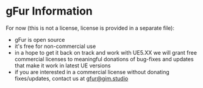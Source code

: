 # gFur Information

For now (this is not a license, license is provided in a separate file):
- gFur is open source
- it's free for non-commercial use
- in a hope to get it back on track and work with UE5.XX we will grant free commercial licenses to meaningful donations of bug-fixes and updates that make it work in latest UE versions
- if you are interested in a commercial license without donating fixes/updates, contact us at gfur@gim.studio
